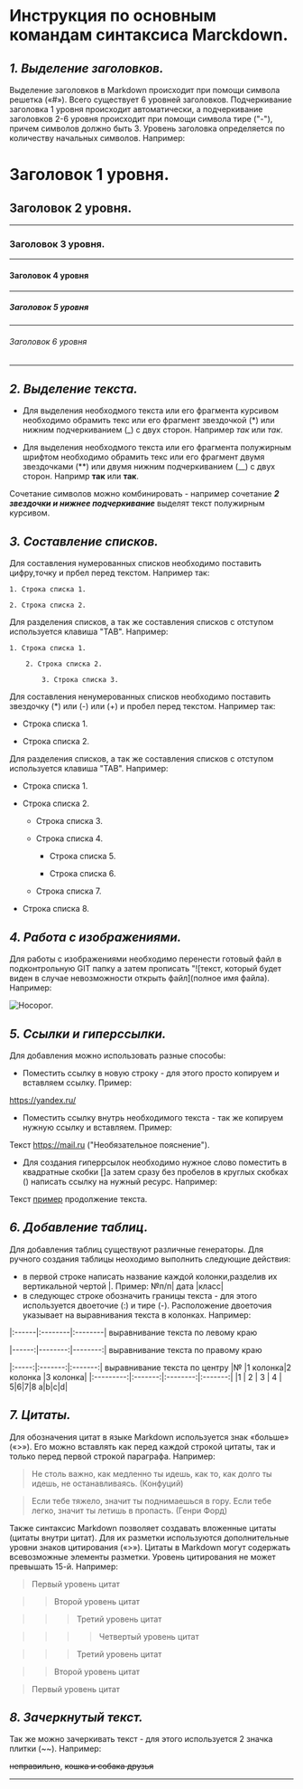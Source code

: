 # Инструкция по основным командам синтаксиса Marckdown.

## **_1. Выделение заголовков._** 

Выделение заголовков в Markdown происходит при помощи символа решетка («#»). Всего существует 6 уровней заголовков. Подчеркивание заголовка 1 уровня происходит автоматически, а подчеркивание заголовков 2-6 уровня происходит при помощи символа тире ("-"), причем символов должно быть 3. Уровень заголовка определяется по количеству начальных символов. Например: 

# Заголовок 1 уровня.
## Заголовок 2 уровня.
---  
### Заголовок 3 уровня.
--- 
#### Заголовок 4 уровня
---
##### Заголовок 5 уровня
---
###### Заголовок 6 уровня
--- 

## **_2. Выделение текста._**
* Для выделения необходмого текста или его фрагмента курсивом необходимо обрамить текс или его фрагмент звездочкой (*) или нижним подчеркиванием (_) с двух сторон. Например *так* или _так_.

* Для выделения необходмого текста или его фрагмента полужирным шрифтом  необходимо обрамить текс или его фрагмент двумя звездочками (**) или двумя нижним подчеркиванием (__) с двух сторон. Напримр **так** или __так__.

Сочетание символов можно комбинировать - например сочетание **_2 звездочки и нижнее подчеркивание_** выделят текст полужирным курсивом.

## **_3. Составление списков._**
Для составления нумерованных списков необходимо поставить цифру,точку и прбел перед текстом. Например так:

    1. Строка списка 1.

    2. Строка списка 2.

Для разделения списков, а так же составления списков с отступом используется клавиша "TAB". Например:

    1. Строка списка 1.

        2. Строка списка 2.

            3. Строка списка 3.

Для составления ненумерованных списков необходимо поставить звездочку (*) или (-) или (+) и пробел перед текстом. Например так:

* Строка списка 1.

* Строка списка 2.

Для разделения списков, а так же составления списков с отступом используется клавиша "TAB". Например:

* Строка списка 1.

* Строка списка 2.

    * Строка списка 3.

    * Строка списка 4.

        * Строка списка 5.

        * Строка списка 6.

    * Строка списка 7.

* Строка списка 8.        
 
## **_4. Работа с изображениями._**
Для работы с изображениями необходимо перенести готовый файл в подконтрольную GIT папку а затем прописать "![текст, который будет виден в случае невозможности открыть файл](полное имя файла). Например:

 ![Носорог.](nosorog.jpg)

## **_5. Ссылки и гиперссылки._**
Для добавления можно использовать разные способы:
* Поместить ссылку в новую строку - для этого просто копируем и вставляем ссылку. Пример:

 https://yandex.ru/

* Поместить ссылку внутрь необходимого текста - так же копируем нужную ссылку и вставляем. Пример:

 Текст https://mail.ru ("Необязательное пояснение").

* Для создания гиперрсылок необходимо нужное слово поместить в квадратные скобки []а затем сразу без пробелов в круглых скобках () написать ссылку на нужный ресурс. Например:

 Текст [пример](https://gb.ru/) продолжение текста.

## **_6. Добавление таблиц._**
Для добавления таблиц существуют различные генераторы. Для ручного создания таблицы неоходимо выполнить следующие действия:
 * в первой строке написать название каждой колонки,разделив их вертикальной чертой |. Пример:
 №п/п| дата |класс|
 * в следующес строке обозначить границы текста - для этого используется двоеточие (:) и тире (-). Расположение двоеточия указывает на выравнивания текста в колонках. Например:

 |:------|:--------|:--------| выравнивание текста по левому краю

 |------:|--------:|--------:| выравнивание текста по правому краю
 
 |:-----:|:-------:|:-------:| выравнивание текста по центру
 |№          |1 колонка|2 колонка |3 колонка|
 |:---------:|:-------:|:--------:|:-------:|
 |1          | 2       | 3        | 4       | 
 5|6|7|8
 a|b|c|d|

 ## **_7. Цитаты._**
 Для обозначения цитат в языке Markdown используется знак «больше» («>»). Его можно вставлять как перед каждой строкой цитаты, так и только перед первой строкой параграфа. Например:

 > Не столь важно, как медленно ты идешь, как то, как долго ты идешь, не останавливаясь. (Конфуций)

 > Если тебе тяжело, значит ты поднимаешься в гору. Если тебе легко, значит ты летишь в пропасть. (Генри Форд)

 Также синтаксис Markdown позволяет создавать вложенные цитаты (цитаты внутри цитат). Для их разметки используются дополнительные уровни знаков цитирования («>»). Цитаты в Markdown могут содержать всевозможные элементы разметки. Уровень цитирования не может превышать 15-й. Например:

 > Первый уровень цитат

 >> Второй уровень цитат

 >>> Третий уровень цитат

 >>>> Четвертый уровень цитат

 >>> Третий уровень цитат

 >> Второй уровень цитат

 > Первый уровень цитат


## **_8. Зачеркнутый текст._**
Так же можно зачеркивать текст - для этого используется 2 значка плитки (~~). Например:

~~неправильно~~, ~~кошка и собака друзья~~

---

